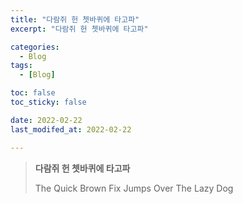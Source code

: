 ```yaml
---
title: "다람쥐 헌 쳇바퀴에 타고파"
excerpt: "다람쥐 헌 쳇바퀴에 타고파"

categories:
  - Blog
tags:
  - [Blog]

toc: false
toc_sticky: false

date: 2022-02-22
last_modifed_at: 2022-02-22

---
```


> **다람쥐 헌 쳇바퀴에 타고파**
> 
> The Quick Brown Fix Jumps Over The Lazy Dog